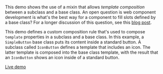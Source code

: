 This demo shows the use of a mixin that allows *template composition* between
a subclass and a base class. An open question is web component development is
what's the best way for a component to fill slots defined by a base class?
For a longer discussion of this question, see this
[blog post](http://blog.quickui.org/2013/06/11/puzzle-define-html-custom-element-subclasses-that-can-fill-in-base-class-insertion-points/).

This demo defines a custom composition rule that's used to compose `template`
properties in a subclass and a base class. In this example, a `SimpleButton`
base class puts its content inside a standard button. A subclass called
`IconButton` defines a template that includes an icon. The latter template is
composed into the base class template, with the result that an `IconButton`
shows an icon inside of a standard button.

[Live demo](http://componentkitchen.github.io/element-base/Template%20Composition/)
